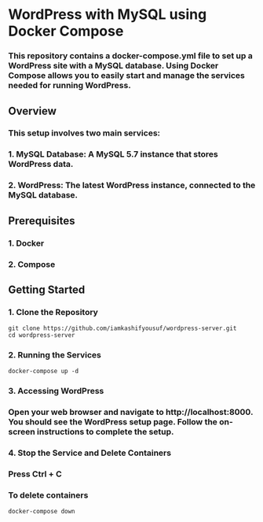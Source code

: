 # __WordPress with MySQL using Docker Compose__
### This repository contains a docker-compose.yml file to set up a WordPress site with a MySQL database. Using Docker Compose allows you to easily start and manage the services needed for running WordPress.
## __Overview__
### This setup involves two main services:
### 1. __MySQL Database:__ A MySQL 5.7 instance that stores WordPress data.
### 2. __WordPress:__ The latest WordPress instance, connected to the MySQL database.


## __Prerequisites__
### 1. Docker
### 2. Compose


## __Getting Started__
### 1. Clone the Repository
```
git clone https://github.com/iamkashifyousuf/wordpress-server.git
cd wordpress-server
```

### 2. Running the Services
```
docker-compose up -d
```


### 3. Accessing WordPress
### Open your web browser and navigate to http://localhost:8000. You should see the WordPress setup page. Follow the on-screen instructions to complete the setup.

### 4. Stop the Service and Delete Containers
### Press Ctrl + C
### To delete containers
```
docker-compose down
```


